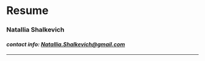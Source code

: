 # Resume

### Natallia Shalkevich
#### *contact info: Natallia.Shalkevich@gmail.com*

*************************************************************************
